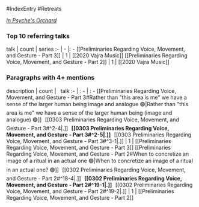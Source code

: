 #IndexEntry #Retreats

[_In Psyche's Orchard_](https://dharmaseed.org/retreats/4513/)

### Top 10 referring talks
talk | count | series
:- | - |: -
[[Preliminaries Regarding Voice, Movement, and Gesture - Part 3]] | 1 | [[2020 Vajra Music]]
[[Preliminaries Regarding Voice, Movement, and Gesture - Part 2]] | 1 | [[2020 Vajra Music]]

### Paragraphs with 4+ mentions
description | count | &nbsp;&nbsp;talk
:- | : - | : -
[[Preliminaries Regarding Voice, Movement, and Gesture - Part 3#Rather than "this area is me" we have a sense of the larger human being image and analogue 🟢\|Rather than "this area is me" we have a sense of the larger human being (image and analogue) 🟢]] &nbsp;&nbsp;[[0303 Preliminaries Regarding Voice, Movement, and Gesture - Part 3#^2-4\|.]] &nbsp; **[[0303 Preliminaries Regarding Voice, Movement, and Gesture - Part 3#^2-5\|.]]** &nbsp; [[0303 Preliminaries Regarding Voice, Movement, and Gesture - Part 3#^3-1\|.]] | 1 | [[Preliminaries Regarding Voice, Movement, and Gesture - Part 3]]
[[Preliminaries Regarding Voice, Movement, and Gesture - Part 2#When to concretize an image of a ritual in an actual one 🟢\|When to concretize an image of a ritual in an actual one? 🟢]] &nbsp;&nbsp;[[0302 Preliminaries Regarding Voice, Movement, and Gesture - Part 2#^18-4\|.]] &nbsp; **[[0302 Preliminaries Regarding Voice, Movement, and Gesture - Part 2#^19-1\|.]]** &nbsp; [[0302 Preliminaries Regarding Voice, Movement, and Gesture - Part 2#^19-2\|.]] | 1 | [[Preliminaries Regarding Voice, Movement, and Gesture - Part 2]]

